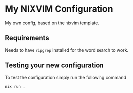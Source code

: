 # My NIXVIM Configuration

My own config, based on the nixvim template.

## Requirements

Needs to have `ripgrep` installed for the word search to work.

## Testing your new configuration

To test the configuration simply run the following command

```
nix run .
```
